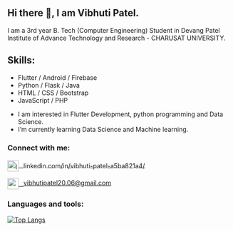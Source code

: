 ## Hi there 👋, I am  Vibhuti Patel.
<!-- ![](https://image.freepik.com/free-vector/programmer-decorative-illustration-isometric-design_23-2148250395.jpg) -->

I am a 3rd year B. Tech (Computer Engineering) Student in Devang Patel Institute of Advance Technology and Research - CHARUSAT UNIVERSITY.

## Skills:
* Flutter / Android / Firebase
* Python / Flask / Java
* HTML / CSS / Bootstrap 
* JavaScript / PHP 

+ I am interested in Flutter Development, python programming and Data Science. 
+ I’m currently learning Data Science and Machine learning.

### Connect with me:

<a href="linkedin.com/in/vibhuti-patel-a5ba821a4/" style="line-height:25px;vertical-align:middle"><img style="vertical-align:middle;display:inline-block" src='https://cdn1.iconfinder.com/data/icons/logotypes/32/square-linkedin-512.png' alt='linkedin' height='25'> <span style="line-height:25px;vertical-align:middle;"> &ensp;linkedin.com/in/vibhuti-patel-a5ba821a4/</span></a>

<a href="linkedin.com/in/vibhuti-patel-a5ba821a4/" style="line-height:25px;vertical-align:middle"><img style="vertical-align:middle;display:inline-block" src='https://icons.iconarchive.com/icons/cornmanthe3rd/metronome/256/Communication-email-blue-icon.png' alt='email' height='25'>  &ensp;vibhutipatel20.06@gmail.com</a>
</div>

### Languages and tools:

[![Top Langs](https://github-readme-stats.vercel.app/api/top-langs/?username=vibhutipatel222)](https://github.com/anuraghazra/github-readme-stats)

<!--
![GitHub stats](https://github-readme-stats.vercel.app/api?username=vibhutipatel222&show_icons=true)  


![GitHub Activity Graph](https://activity-graph.herokuapp.com/graph?username=vibhutipatel222)  



-->
